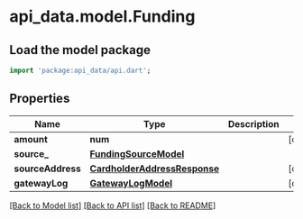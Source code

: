 # api_data.model.Funding

## Load the model package
```dart
import 'package:api_data/api.dart';
```

## Properties
Name | Type | Description | Notes
------------ | ------------- | ------------- | -------------
**amount** | **num** |  | [optional] 
**source_** | [**FundingSourceModel**](FundingSourceModel.md) |  | 
**sourceAddress** | [**CardholderAddressResponse**](CardholderAddressResponse.md) |  | [optional] 
**gatewayLog** | [**GatewayLogModel**](GatewayLogModel.md) |  | [optional] 

[[Back to Model list]](../README.md#documentation-for-models) [[Back to API list]](../README.md#documentation-for-api-endpoints) [[Back to README]](../README.md)


